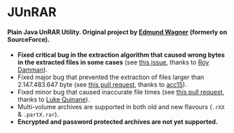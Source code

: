 JUnRAR
======

#### Plain Java UnRAR Utility. Original project by [Edmund Wagner](https://github.com/edmund-wagner/junrar) (formerly on SourceForce).

* **Fixed critical bug in the extraction algorithm that caused wrong bytes in the extracted files in some cases** (see [this issue](https://github.com/edmund-wagner/junrar/issues/36), thanks to [Roy Damman](https://github.com/RDamman)).
* Fixed major bug that prevented the extraction of files larger than 2.147.483.647 byte (see [this pull request](https://github.com/junrar/junrar/pull/3), thanks to [acc15](https://github.com/acc15)).
* Fixed minor bug that caused inaccurate file times (see [this pull request](https://github.com/edmund-wagner/junrar/pull/20), thanks to [Luke Quinane](https://github.com/tmyroadctfig)).
* Multi-volume archives are supported in both old and new flavours (`.rXX` & `.partX.rar`).
* **Encrypted and password protected archives are not yet supported.**
